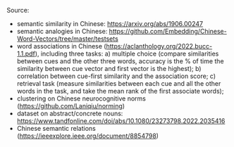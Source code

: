 Source:

- semantic similarity in Chinese: https://arxiv.org/abs/1906.00247
- semantic analogies in Chinese: https://github.com/Embedding/Chinese-Word-Vectors/tree/master/testsets
- word associations in Chinese (https://aclanthology.org/2022.bucc-1.1.pdf), including three tasks:
    a) multiple choice (compare similarities between cues and the other three words, accuracy is the % of time the similarity between cue vector and first vector is the highest);
    b) correlation between cue-first similarity and the association score;
    c) retrieval task (measure similarities between each cue and all the other words in the task, and take the mean rank of the first associate words);
- clustering on Chinese neurocognitive norms (https://github.com/Laniqiu/norming)
- dataset on abstract/concrete nouns: https://www.tandfonline.com/doi/abs/10.1080/23273798.2022.2035416
- Chinese semantic relations (https://ieeexplore.ieee.org/document/8854798)
